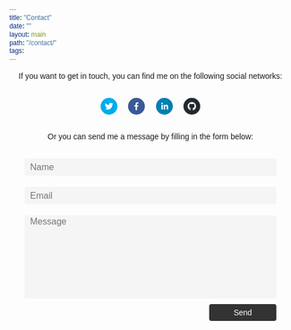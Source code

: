```yaml
---
title: "Contact"
date: ""
layout: main
path: "/contact/"
tags:
---
```

<style>

  * {
    font-family: avenir, sans-serif;
  }

  p {
    text-align: center;
    /*margin-bottom: 29px;*/
  }

  .social-icon:hover {
		box-shadow: 1px 1px 12px #93cbf9, -1px -1px 12px #93cbf9;
    transition: all 0.3s;
  }
</style>

<p>If you want to get in touch, you can find me on the following social networks:</p><br/>

<div style="text-align: center;"><a href="https://twitter.com/OriolCodes" target="_blank" class="social-icon bpPKZb" style="display: inline-block; width: 30px; height: 30px; border-radius: 50%; position: relative; overflow: hidden; vertical-align: middle;"><div class="social-container" style="position: absolute; top: 0px; left: 0px; width: 100%; height: 100%;"><svg class="social-svg" viewBox="0 0 64 64" style="position: absolute; top: 0px; left: 0px; width: 100%; height: 100%; fill-rule: evenodd;"><g class="social-svg-background" style="transition: fill 170ms ease-in-out; fill: transparent;"><circle cx="32" cy="32" r="31"></circle></g><g class="social-svg-icon" style="transition: fill 170ms ease-in-out; fill: transparent;"><path d="M48,22.1c-1.2,0.5-2.4,0.9-3.8,1c1.4-0.8,2.4-2.1,2.9-3.6c-1.3,0.8-2.7,1.3-4.2,1.6 C41.7,19.8,40,19,38.2,19c-3.6,0-6.6,2.9-6.6,6.6c0,0.5,0.1,1,0.2,1.5c-5.5-0.3-10.3-2.9-13.5-6.9c-0.6,1-0.9,2.1-0.9,3.3 c0,2.3,1.2,4.3,2.9,5.5c-1.1,0-2.1-0.3-3-0.8c0,0,0,0.1,0,0.1c0,3.2,2.3,5.8,5.3,6.4c-0.6,0.1-1.1,0.2-1.7,0.2c-0.4,0-0.8,0-1.2-0.1 c0.8,2.6,3.3,4.5,6.1,4.6c-2.2,1.8-5.1,2.8-8.2,2.8c-0.5,0-1.1,0-1.6-0.1c2.9,1.9,6.4,2.9,10.1,2.9c12.1,0,18.7-10,18.7-18.7 c0-0.3,0-0.6,0-0.8C46,24.5,47.1,23.4,48,22.1z"></path></g><g class="social-svg-mask" style="transition: fill 170ms ease-in-out; fill: rgb(0, 172, 237);"><path d="M0,0v64h64V0H0z M44.7,25.5c0,0.3,0,0.6,0,0.8C44.7,35,38.1,45,26.1,45c-3.7,0-7.2-1.1-10.1-2.9 c0.5,0.1,1,0.1,1.6,0.1c3.1,0,5.9-1,8.2-2.8c-2.9-0.1-5.3-2-6.1-4.6c0.4,0.1,0.8,0.1,1.2,0.1c0.6,0,1.2-0.1,1.7-0.2 c-3-0.6-5.3-3.3-5.3-6.4c0,0,0-0.1,0-0.1c0.9,0.5,1.9,0.8,3,0.8c-1.8-1.2-2.9-3.2-2.9-5.5c0-1.2,0.3-2.3,0.9-3.3 c3.2,4,8.1,6.6,13.5,6.9c-0.1-0.5-0.2-1-0.2-1.5c0-3.6,2.9-6.6,6.6-6.6c1.9,0,3.6,0.8,4.8,2.1c1.5-0.3,2.9-0.8,4.2-1.6 c-0.5,1.5-1.5,2.8-2.9,3.6c1.3-0.2,2.6-0.5,3.8-1C47.1,23.4,46,24.5,44.7,25.5z"></path></g></svg></div></a><!-- react-text: 29 -->&nbsp;&nbsp;&nbsp;&nbsp;&nbsp;<!-- /react-text --><a href="https://facebook.com/oriolmirosa" target="_blank" class="social-icon bpPKZb" style="display: inline-block; width: 30px; height: 30px; border-radius: 50%; position: relative; overflow: hidden; vertical-align: middle;"><div class="social-container" style="position: absolute; top: 0px; left: 0px; width: 100%; height: 100%;"><svg class="social-svg" viewBox="0 0 64 64" style="position: absolute; top: 0px; left: 0px; width: 100%; height: 100%; fill-rule: evenodd;"><g class="social-svg-background" style="transition: fill 170ms ease-in-out; fill: transparent;"><circle cx="32" cy="32" r="31"></circle></g><g class="social-svg-icon" style="transition: fill 170ms ease-in-out; fill: transparent;"><path d="M34.1,47V33.3h4.6l0.7-5.3h-5.3v-3.4c0-1.5,0.4-2.6,2.6-2.6l2.8,0v-4.8c-0.5-0.1-2.2-0.2-4.1-0.2 c-4.1,0-6.9,2.5-6.9,7V28H24v5.3h4.6V47H34.1z"></path></g><g class="social-svg-mask" style="transition: fill 170ms ease-in-out; fill: rgb(59, 89, 152);"><path d="M0,0v64h64V0H0z M39.6,22l-2.8,0c-2.2,0-2.6,1.1-2.6,2.6V28h5.3l-0.7,5.3h-4.6V47h-5.5V33.3H24V28h4.6V24 c0-4.6,2.8-7,6.9-7c2,0,3.6,0.1,4.1,0.2V22z"></path></g></svg></div></a><!-- react-text: 39 -->&nbsp;&nbsp;&nbsp;&nbsp;&nbsp;<!-- /react-text --><a href="https://www.linkedin.com/in/oriol-mirosa-377238a2" target="_blank" class="social-icon bpPKZb" style="display: inline-block; width: 30px; height: 30px; border-radius: 50%; position: relative; overflow: hidden; vertical-align: middle;"><div class="social-container" style="position: absolute; top: 0px; left: 0px; width: 100%; height: 100%;"><svg class="social-svg" viewBox="0 0 64 64" style="position: absolute; top: 0px; left: 0px; width: 100%; height: 100%; fill-rule: evenodd;"><g class="social-svg-background" style="transition: fill 170ms ease-in-out; fill: transparent;"><circle cx="32" cy="32" r="31"></circle></g><g class="social-svg-icon" style="transition: fill 170ms ease-in-out; fill: transparent;"><path d="M20.4,44h5.4V26.6h-5.4V44z M23.1,18c-1.7,0-3.1,1.4-3.1,3.1c0,1.7,1.4,3.1,3.1,3.1 c1.7,0,3.1-1.4,3.1-3.1C26.2,19.4,24.8,18,23.1,18z M39.5,26.2c-2.6,0-4.4,1.4-5.1,2.8h-0.1v-2.4h-5.2V44h5.4v-8.6 c0-2.3,0.4-4.5,3.2-4.5c2.8,0,2.8,2.6,2.8,4.6V44H46v-9.5C46,29.8,45,26.2,39.5,26.2z"></path></g><g class="social-svg-mask" style="transition: fill 170ms ease-in-out; fill: rgb(0, 127, 177);"><path d="M0,0v64h64V0H0z M25.8,44h-5.4V26.6h5.4V44z M23.1,24.3c-1.7,0-3.1-1.4-3.1-3.1c0-1.7,1.4-3.1,3.1-3.1 c1.7,0,3.1,1.4,3.1,3.1C26.2,22.9,24.8,24.3,23.1,24.3z M46,44h-5.4v-8.4c0-2,0-4.6-2.8-4.6c-2.8,0-3.2,2.2-3.2,4.5V44h-5.4V26.6 h5.2V29h0.1c0.7-1.4,2.5-2.8,5.1-2.8c5.5,0,6.5,3.6,6.5,8.3V44z"></path></g></svg></div></a>&nbsp;&nbsp;&nbsp;&nbsp;&nbsp;<!-- /react-text --><a href="https://github.com/oriolmirosa" target="_blank" class="social-icon bpPKZb" style="display: inline-block; width: 30px; height: 30px; border-radius: 50%; position: relative; overflow: hidden; vertical-align: middle;"><div class="social-container" style="position: absolute; top: 0px; left: 0px; width: 100%; height: 100%;"><svg class="social-svg" viewBox="0 0 64 64" style="position: absolute; top: 0px; left: 0px; width: 100%; height: 100%; fill-rule: evenodd;"><g class="social-svg-background" style="transition: fill 170ms ease-in-out; fill: transparent;"><circle cx="32" cy="32" r="31"></circle></g><g class="social-svg-icon" style="transition: fill 170ms ease-in-out; fill: transparent;"><path d="M32,16c-8.8,0-16,7.2-16,16c0,7.1,4.6,13.1,10.9,15.2 c0.8,0.1,1.1-0.3,1.1-0.8c0-0.4,0-1.4,0-2.7c-4.5,1-5.4-2.1-5.4-2.1c-0.7-1.8-1.8-2.3-1.8-2.3c-1.5-1,0.1-1,0.1-1 c1.6,0.1,2.5,1.6,2.5,1.6c1.4,2.4,3.7,1.7,4.7,1.3c0.1-1,0.6-1.7,1-2.1c-3.6-0.4-7.3-1.8-7.3-7.9c0-1.7,0.6-3.2,1.6-4.3 c-0.2-0.4-0.7-2,0.2-4.2c0,0,1.3-0.4,4.4,1.6c1.3-0.4,2.6-0.5,4-0.5c1.4,0,2.7,0.2,4,0.5c3.1-2.1,4.4-1.6,4.4-1.6 c0.9,2.2,0.3,3.8,0.2,4.2c1,1.1,1.6,2.5,1.6,4.3c0,6.1-3.7,7.5-7.3,7.9c0.6,0.5,1.1,1.5,1.1,3c0,2.1,0,3.9,0,4.4 c0,0.4,0.3,0.9,1.1,0.8C43.4,45.1,48,39.1,48,32C48,23.2,40.8,16,32,16z"></path></g><g class="social-svg-mask" style="transition: fill 170ms ease-in-out; fill: #24292E;"><path d="M0,0v64h64V0H0z M37.1,47.2c-0.8,0.2-1.1-0.3-1.1-0.8c0-0.5,0-2.3,0-4.4c0-1.5-0.5-2.5-1.1-3 c3.6-0.4,7.3-1.7,7.3-7.9c0-1.7-0.6-3.2-1.6-4.3c0.2-0.4,0.7-2-0.2-4.2c0,0-1.3-0.4-4.4,1.6c-1.3-0.4-2.6-0.5-4-0.5 c-1.4,0-2.7,0.2-4,0.5c-3.1-2.1-4.4-1.6-4.4-1.6c-0.9,2.2-0.3,3.8-0.2,4.2c-1,1.1-1.6,2.5-1.6,4.3c0,6.1,3.7,7.5,7.3,7.9 c-0.5,0.4-0.9,1.1-1,2.1c-0.9,0.4-3.2,1.1-4.7-1.3c0,0-0.8-1.5-2.5-1.6c0,0-1.6,0-0.1,1c0,0,1,0.5,1.8,2.3c0,0,0.9,3.1,5.4,2.1 c0,1.3,0,2.3,0,2.7c0,0.4-0.3,0.9-1.1,0.8C20.6,45.1,16,39.1,16,32c0-8.8,7.2-16,16-16c8.8,0,16,7.2,16,16 C48,39.1,43.4,45.1,37.1,47.2z"></path></g></svg></div></a></div><br/>

<p style="text-align:center">Or you can send me a message by filling in the form below:</p><br/>

<form style="width: 100%; max-width: 450px; margin: 0 auto;" action="https://formspree.io/oriolmirosa@gmail.com" method="POST">
  <input type="text" style="width: 100%; max-width: 450px; height: 31px; border-width: 1px; background-color: #F5F5F5; border-radius: 4px; border-style: none; color: black; margin-bottom: 20px; font-size: 16px; padding-left: 10px;" placeholder='Name' name='name' /><br/>
  <input type="email" style="width: 100%; max-width: 450px; height: 31px; border-width: 1px; background-color: #F5F5F5; border-radius: 4px; border-style: none; color: black; margin-bottom: 20px; font-size: 16px; padding-left: 10px;" placeholder='Email' name='_replyto' /><br/>
  <textarea rows='8' style="resize: none; width: 100%; max-width: 450px; border-width: 1px; background-color: #F5F5F5; border-radius: 4px; border-style: none; color: black; margin-bottom: 10px; font-size: 16px; padding-left: 10px;" placeholder="Message" name='message'></textarea><br/>
  <input style="float: right; width: 120px; height: 30px; padding-bottom: 0px; background-color: rgb(51, 51, 51); color: white; border-radius: 4px; font-size: 14px; border-style: none; padding-top: 0;" type="Submit" value="Send" />
</form>
